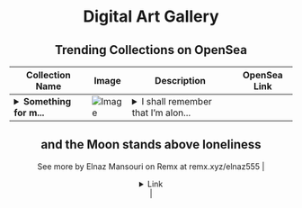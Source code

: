 <div align="center">

# Digital Art Gallery

## Trending Collections on OpenSea

| Collection Name                       | Image                                                                                     | Description                       | OpenSea Link                                                                                          |
|---------------------------------------|-------------------------------------------------------------------------------------------|-----------------------------------|--------------------------------------------------------------------------------------------------------|
| **<details><summary>Something for m...</summary>Something for myself</details>** | ![Image](https://i.seadn.io/s/raw/files/da6dcb60095ffccad2d32a4e55870d98.jpg?w=500&auto=format?w=200&auto=format) | <details><summary>I shall remember that I’m alon...</summary>I shall remember that I’m alone

and the Moon stands above loneliness
--
See more by Elnaz Mansouri on Remx at remx.xyz/elnaz555</details> | <details><summary>Link</summary>[Something for myself](https://opensea.io/collection/something-for-myself)</details> |

</div>